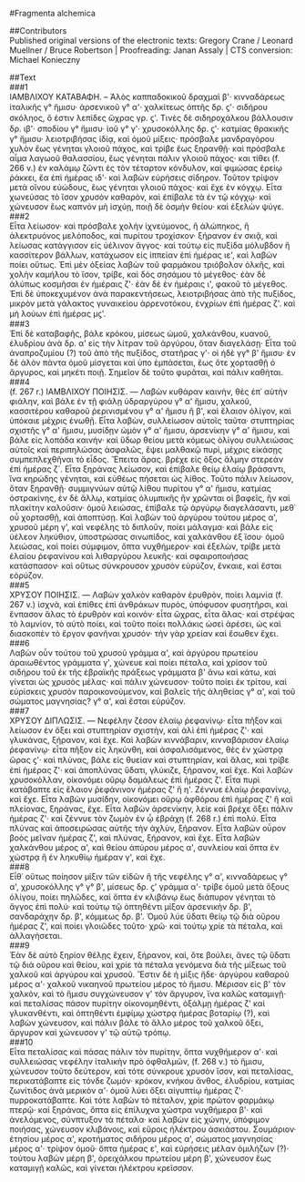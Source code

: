 #Fragmenta alchemica  

##Contributors  
Published original versions of the electronic texts: Gregory Crane / Leonard Muellner / Bruce Robertson | Proofreading: Janan Assaly | CTS conversion: Michael Konieczny  

##Text  
###1  
ΙΑΜΒΛΙΧΟΥ ΚΑΤΑΒΑΦΗ. – Ἁλὸς καππαδοκικοῦ δραχμαὶ β'· κινναδάρεως ἰταλικῆς γ° ἥμισυ· ἀρσενικοῦ γ° α'· χαλκίτεως ὀπτῆς δρ. ϛ'· σιδήρου σκόληος, ὅ ἐστιν λεπίδες ὤχρας γρ. ϛ'. Tινὲς δὲ σιδηροχάλκου βάλλουσιν δρ. ιβ'· σποδίου γ° ἥμισυ· ἰοῦ γ° γ'· χρυσοκόλλης δρ. ϛ'· κατμίας θρακικῆς γ° ἥμισυ· λειοτριβήσας ἰδίᾳ, καὶ ὁμοῦ μίξεις· πρόσβαλε μανδραγόρου χυλὸν ἕως γένηται γλοιοῦ πάχος, καὶ τρίβε ἕως ξηρανθῇ· καὶ πρόσβαλε αἷμα λαγωοῦ θαλασσίου, ἕως γένηται πάλιν γλοιοῦ πάχος· και τίθει (f. 266 v.) ἐν καλάμῳ ζῶντι ἐς τὸν τέταρτον κόνδυλον, καὶ φιμώσας ἑρείῳ ῥάκκει, ἔα ἐπὶ ἡμέρας ιδ'· καὶ λαβὼν εὑρήσεις σίδηρον. Τοῦτον τρίψον μετὰ οἴνου εὐώδους, ἕως γένηται γλοιοῦ πάχος· καὶ ἔχε ἐν κόγχῳ. Εἶτα χωνεύσας τὸ ἴσον χρυσὸν καθαρὸν, καὶ ἐπίβαλε τὰ ἐν τῷ κόγχῳ· καὶ χώνευσον ἕως καπνὸν μὴ ἰσχύῃ, ποιῇ δὲ ὀσμὴν θείου· καὶ ἐξελὼν ψύγε.  
###2  
Εἶτα λείωσον· καὶ πρόσβαλε χολὴν ἰχνεύμονος, ἢ ἀλώπηκος, ἢ ἀλεκτρυόνος μελόποδος, καὶ πυρίτου τροχίσκον· ξήρανον ἐν σκιᾷ, καὶ λείωσας κατάγγισον εἰς ὑέλινον ἄγγος· καὶ τούτῳ εἰς πυξίδα μόλυβδον ἢ κασσίτερον βάλλων, κατάχωσον εἰς ἱππείαν ἐπὶ ἡμέρας ιε', καὶ λαβών ποίει οὕτως. Ἐπὶ μὲν ὀξείας λαβὼν τοῦ φαρμάκου τριόβολον ὁλκῆς, καὶ χολὴν καμήλου τὸ ἴσον, τρίβε, καὶ δὸς σησάμου τὸ μέγεθος· ἐὰν δὲ ἀλύπως κοσμῆσαι ἐν ἡμέραις ζ'· ἐὰν δὲ ἐν ἡμέραις ι', φακοῦ τὸ μέγεθος. Ἐπὶ δὲ ὑποκεχυμένον ἀνὰ παρακεντήσεως, λειοτριβήσας ἀπὸ τῆς πυξίδος, μικρὸν μετὰ γάλακτος γυναικείου ἀρρενοτόκου, ἐνχρίων ἐπὶ ἡμέρας ζ'. καὶ μὴ λούων ἐπὶ ἡμέρας μϛ'.  
###3  
Ἐπὶ δὲ καταβαφῆς, βάλε κρόκου, μίσεως ὠμοῦ, χαλκάνθου, κυανοῦ, ἐλυδρίου ἀνὰ δρ. α' εἰς τὴν λίτραν τοῦ ἀργύρου, ὅταν διαγελάσῃ· Εἶτα τοῦ ἀναπροζυμίου (?) τοῦ ἀπὸ τῆς πυξίδος, στατῆρας γ'· οἱ ἡδὲ γγ° β' ἥμισυ· ἐν δὲ ἀλὸν πάντα ὁμοῦ μίσγεται καὶ ὑπο ἐμπάσεται, ἕως ὅτε χορτασθῇ ὁ ἄργυρος, καὶ μηκέτι ποιῇ. Σημεῖον δὲ τοῦτο φυρᾶται, καὶ πάλιν καθήται.  
###4  
(f. 267 r.) ΙΑΜΒΛΙΧΟΥ ΠΟΙΗΣΙΣ. — Λαβὼν κυθάραν καινὴν, θὲς ἐπ᾽ αὐτὴν φιάλην, καὶ βάλε ἐν τῇ φιάλῃ ὑδραργύρου γ° α' ἥμισυ, χαλκοῦ, κασσιτέρου καθαροῦ ῥερινισμένου γ° α' ἥμισυ ἢ β', καὶ ἔλαιον ὀλίγον, καὶ ὑπόκαιε μέχρις ἑνωθῇ. Εἶτα λαβὼν, συλλείωσον αὐτοῖς ταῦτα· στυπτηρίας σχιστῆς γ° α' ἥμισυ, μυσίδῃν ὠμὸν γ° α' ἥμισυ, ἀρσενίκην γ° α' ἥμισυ, καὶ βάλε εἰς λοπάδα καινήν· καὶ ὕδωρ θείου μετὰ κόμεως ὀλίγου συλλειώσας αὐτοῖς καὶ περιπηλώσας ἀσφαλῶς, ἕψει μαλθακῷ πυρὶ, μέχρις εἰκάσῃς συμπεπλεχθῆναι τὸ εἶδος. Ἔπειτα ἄρας. βρέχε εἰς ὄξος ἅλμην στερεὰν ἐπὶ ἡμέρας ζ´. Εἶτα ξηράνας λείωσον, καὶ ἐπίβαλε θείῳ ἐλαίῳ βράσαντι, ἵνα κηρώδης γένηται, καὶ εὐθέως πήσεται ὡς λίθος. Τοῦτο πάλιν λείωσον, ὅταν ξηρανθῇ· συμμιγνύων αὐτῷ λίθου πυρίτου γ° α' ἥμισυ, κατμίας ὀστρακίνης, ἐν δὲ ἄλλῳ, κατμίας ὀλυμπικῆς ἣν χρῶνται οἱ βαφεῖς, ἣν καὶ πλακίτην καλοῦσιν· ὁμοῦ λειώσας, ἐπίβαλε τῷ ἀργύρῳ διαγελάσαντι, μεθ᾽ οὗ χορτασθῇ, καὶ ἀποπτύσῃ. Καὶ λαβὼν τοῦ ἀργύρου τούτου μέρος α', χρυσοῦ μέρη γ', καὶ νεφέλης τὸ διπλοῦν, ποίει μάλαγμα· καὶ βάλε εἰς ὑέλεον ληκύθιον, ὑποστρώσας σινωπίδος, καὶ χαλκάνθου ἐξ ἴσου· ὁμοῦ λειώσας, καὶ ποίει σύμφιμον, ὄπτα νυχθήμερον· καὶ ἐξελὼν, τρίβε μετὰ ἐλαίου ῥεφανίνου καὶ λιθαργύρου λευκῆς· καὶ σφαιροποιήσας κατάσπασον· καὶ οὕτως σύνκρουσον χρυσὸν εὑρύζον, ἔνκαιε, καὶ ἔσται εὁρύζον.  
###5  
ΧΡΥΣΟΥ ΠΟΙΗΣΙΣ. — Λαβὼν χαλκὸν καθαρὸν ἐρυθρὸν, ποίει λαμνία (f. 267 v.) ἰσχνὰ, καὶ ἐπίθες ἐπὶ ἀνθράκων πυρὸς, ὑπόφυσον φυσητῆρσι, καὶ ἔνπασον ἅλας τὸ ἐρυθρὸν καὶ κοινόν· εἶτα ὤχρας, εἶτα ἅλας· καὶ στρέψας τὸ λαμνίον, τὸ αὐτὸ ποίει, καὶ τοῦτο ποίει πολλάκις ὡσεὶ ἀρέσει, ὡς καὶ διασκοπὲν τὸ ἔργον φανῆναι χρυσόν· τὴν γὰρ χρείαν καὶ ἔσωθεν ἔχει.  
###6  
Λαβὼν οὖν τούτου τοῦ χρυσοῦ γράμμα α', καὶ ἀργύρου πρωτείου ἀραιωθέντος γράμματα γ', χώνευε καὶ ποίει πέταλα, καὶ χρίσον τοῦ σιδήρου τοῦ ἐκ τῆς ἑβραϊκῆς πράξεως γράμματα β' ἄνω καὶ κάτω, καὶ γίνεται ὡς χρυσὸς μέλας· καὶ πάλιν χώνευσον· τοῦτο ποίει ἐκ τρίτου, καὶ εὑρίσκεις χρυσὸν παροικονούμενον, καὶ βαλεῖς τῆς ἀληθείας γ° α', καὶ τοῦ σώματος μαγνησίας? γ° α', καὶ ἔσται εὑρύζον.  
###7  
ΧΡΥΣΟΥ ΔΙΠΛΩΣΙΣ. — Νεφέλην ζέσον ἐλαίῳ ῥεφανίνῳ· εἶτα πῆξον καὶ λείωσον ἐν ὄξει καὶ στυπτηρίαν σχιστὴν, καὶ ἁλὶ ἐπὶ ἡμέρας ζ'· καὶ γλυκάνας, ξήρανον, καὶ ἔχε. Καὶ λαβὼν κιννάβαριν, κινναβάρισον ἐλαίῳ ῥεφανίνῳ· εἶτα πῆξον εἰς ληκύνθη, καὶ ἀσφαλισάμενος, θὲς ἐν χώστρᾳ ὥρας ϛ'· καὶ πλύνας, βάλε εἰς θυείαν καὶ στυπτηρίαν, καὶ ἅλας, καὶ τρίβε ἐπὶ ἡμέρας ζ'· καὶ ἀποπλύνας ὕδατι, γλύκιζε, ξήρανον, καὶ ἔχε. Καὶ λαβὼν χρυσοκόλλαν, οἰκονόμει οὔρῳ δαμάλεως ἐπὶ ἡμέρας ζ'. Εἶτα πυρὶ κατάβαπτε εἰς ἔλαιον ῥεφάνινον ἡμέρας ζ' ἢ η'. Ζέννυε ἐλαίῳ ῥεφανίνῳ, καὶ ἔχε. Εἶτα λαβὼν μυσίδην, οἰκονόμει οὔρῳ ἀφθόρου ἐπὶ ἡμέρας ζ' ἢ καὶ πλείονας, ξηράνας, ἔχε. Εἶτα λαβὼν ἀρσενίκην, λείε καὶ βρέχε ὄξει πάλιν ἡμέρας ζ'· καὶ ζέννυε τὸν ζωμὸν ἐν ᾧ ἐβράχη (f. 268 r.) ἐπὶ πολύ. Εἶτα πλύνας καὶ ἀποσειρώσας αὐτῆς τὴν ἀχλὺν, ξήρανον. Εἶτα λαβὼν οὖρον βοὸς μεῖναν ἡμέρας ζ', καὶ πλύνας, ξήρανον, καὶ ἔχε. Εἶτα λαβών χαλκάνθου μέρος α', καὶ θείου ἀπύρου μέρος α', συνλείου καὶ ὄπτα ἐν χώστρᾳ ἢ ἐν ληκυθίῳ ἡμέραν γ', καὶ ἔχε.  
###8  
Εἶθ᾽ οὕτως ποίησον μίξιν τῶν εἰδῶν ἢ τῆς νεφέλης γ° α', κινναδάρεως γ° α', χρυσοκόλλης γ° γ° β', μίσεως δρ. ϛ' γράμμα α'· τρίβε ὁμοῦ μετὰ ὄξους ὀλίγου, ποίει πηλῶδες, καὶ ὄπτα ἐν κλιβάνῳ ἕως διάπυρον γένηται τὸ ἄγγος ἐπὶ πολύ· καὶ τούτῳ τῷ ὀπτηθέντι μίξον ἀρσενικὴν δρ. β', σανδαράχην δρ. β', κόμμεως δρ. β'. Ὁμοῦ λύε ὕδατι θείῳ τῷ διὰ οὔρου ἡμέρας ζ', καὶ ποίει γλοιῶδες τοῦτο· χρῶ· καὶ τούτῳ χρίε τὰ πέταλα, καὶ ἀλλαγήσεται.  
###9  
Ἐὰν δὲ αὐτὸ ξηρίον θέλῃς ἔχειν, ξήρανον, καὶ, ὅτε βούλει, ἄνες τῷ ὕδατι τῷ διὰ οὔρου καὶ θείου, καὶ χρίε τὰ πέταλα γενόμενα διὰ τῆς μίξεως τοῦ χαλκοῦ καὶ ἀργύρου καὶ χρυσοῦ. Ἔστιν δὲ ἡ μίξις ἥδε· ἀργύρου καθαροῦ μέρος α'· χαλκοῦ νικαηνοῦ πρωτείου μέρος τὸ ἥμισυ. Μέρισον εἰς β' τὸν χαλκὸν, καὶ τὸ ἥμισυ συγχώνευσον γ' τὸν ἄργυρον, ἵνα καλῶς καταμιγῇ· καὶ πεταλίσας πάσον πυρίτην οἰκονομηθέντι, ὀξάλμῃ ἡμέρας ζ' καὶ γλυκανθέντι, καὶ ὀπτηθέντι ἐμφίμῳ χώστρᾳ ἡμέρας βοταρίῳ (?), καὶ λαβὼν χώνευσον, καὶ πάλιν βάλε τὸ ἄλλο μέρος τοῦ χαλκοῦ ὄξει, ἄργυρον καὶ χώνευσον γ' τῷ αὐτῷ τρόπῳ.  
###10  
Εἶτα πεταλίσας καὶ πάσας πάλιν τὸν πυρίτην, ὄπτα νυχθήμερον α'· καὶ συλλειώσας νεφέλην ἰταλικὴν πρὸ ὀφθαλμῶν, (f. 268 v.) τὸ ἥμισυ, χώνευσον τοῦτο δεύτερον, καὶ τότε σύνκρουε χρυσὸν ἴσον, καὶ πεταλίσας, περικατάβαπτε εἰς τόνδε ζωμόν· κρόκον, κνήκου ἄνθος, ἐλυδρίου, κατμίας ζωνίτιδος ἀνὰ μερικὸν α'· ὁμοῦ λύει ὄξει αἰγυπτίῳ ἡμέρας ζ'· πυρροκατάβαπτε. Καὶ τότε λαβὼν τὸ πέταλον, χρίε πρῶτον φαρμάκῳ πτερῷ· καὶ ξηράνας, ὄπτα εἰς ἐπίλυχνα χώστρα νυχθήμερα β'· καὶ ἀνελόμενος, σύνπτυξον τὰ πέταλα· καὶ λαβὼν εἰς χώνην, ὑπόφιμον ποιήσας, χώνευσον κλιβάνοις, καὶ εὕροις ἠλέκτρου ἀσκιάστου. Σουμάριον· ἐτησίου μέρος α', κροτήματος σιδήρου μέρος α', σώματος μαγνησίας μέρος α'· τρίψον ὁμοῦ· ὄπτα ἡμέρας ε', καὶ εὑρήσεις μέλαν ὁμιλήζων (?)· τούτου λαβὼν μέρη β', ὀρειχάλκου πρωτείου μέρη β', χώνευσον ἕως καταμιγῇ καλῶς, καὶ γίνεται ἠλέκτρου κρεῖσσον.  
